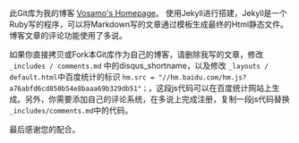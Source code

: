 此Git库为我的博客  [Vosamo's Homepage](http://vosamo.github.io)。
使用Jekyll进行搭建，Jekyll是一个Ruby写的程序，可以将Markdown写的文章通过模板生成最终的Html静态文件。
博客文章的评论功能使用了多说。

如果你直接拷贝或Fork本Git库作为自己的博客，请删除我写的文章，修改 `_includes / comments.md` 中的disqus_shortname，以及修改 `_layouts / default.html`中百度统计的标识  `hm.src = "//hm.baidu.com/hm.js?a76abfd6cd850b54e8baaa69b329db51"；`，这段js代码可以在百度统计网站上生成。另外，你需要添加自己的评论系统，在多说上完成注册，复制一段js代码替换`_includes/comments.md`中的代码。

最后感谢您的配合。

